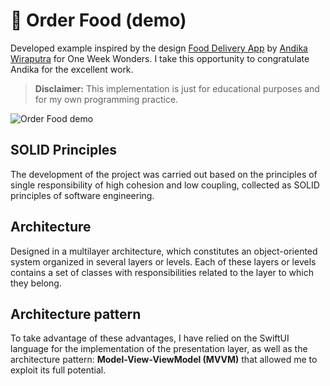 # 🍔 Order Food (demo)

Developed example inspired by the design [Food Delivery App](https://dribbble.com/shots/15432999-Food-Delivery-App?utm_source=Clipboard_Shot&utm_campaign=AndikaWP&utm_content=Food%20Delivery%20App%20%F0%9F%8D%94&utm_medium=Social_Share&utm_source=Clipboard_Shot&utm_campaign=AndikaWP&utm_content=Food%20Delivery%20App%20%F0%9F%8D%94&utm_medium=Social_Share) by [Andika Wiraputra](https://dribbble.com/AndikaWP) for One Week Wonders. I take this opportunity to congratulate Andika for the excellent work.

> **Disclaimer:** This implementation is just for educational purposes and for my own programming practice.

![Order Food demo](food-demo.gif)

## SOLID Principles
The development of the project was carried out based on the principles of single responsibility of high cohesion and low coupling, collected as SOLID principles of software engineering. 

## Architecture
Designed in a multilayer architecture, which constitutes an object-oriented system organized in several layers or levels. Each of these layers or levels contains a set of classes with responsibilities related to the layer to which they belong.  

## Architecture pattern
To take advantage of these advantages, I have relied on the SwiftUI language for the implementation of the presentation layer, as well as the architecture pattern: **Model-View-ViewModel (MVVM)** that allowed me to exploit its full potential.
